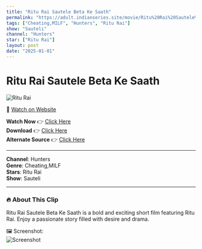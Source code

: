 ```yaml
---
title: "Ritu Rai Sautele Beta Ke Saath"
permalink: "https://adult.indianseries.site/movie/Ritu%20Rai%20Sautele%20Beta%20Ke%20Saath"
tags: ["Cheating,MILF", "Hunters", "Ritu Rai"]
show: "Sauteli"
channel: "Hunters"
star: ["Ritu Rai"]
layout: post
date: "2025-01-01"
---
```


# Ritu Rai Sautele Beta Ke Saath

![Ritu Rai](https://shorts.desisins.com/wp-content/uploads/2024/04/Sautele-Bete-Ke-Saath-Suateli-Hunters-DesiSins.com_.jpg)

🔗 [Watch on Website](https://adult.indianseries.site/movie/Ritu%20Rai%20Sautele%20Beta%20Ke%20Saath)

**Watch Now** 👉 [Click Here](https://adult.indianseries.site/movie/Ritu%20Rai%20Sautele%20Beta%20Ke%20Saath)  
**Download** 👉 [Click Here](https://adult.indianseries.site/movie/Ritu%20Rai%20Sautele%20Beta%20Ke%20Saath)  
**Alternate Source** 👉 [Click Here](https://adult.indianseries.site/movie/Ritu%20Rai%20Sautele%20Beta%20Ke%20Saath)

---

**Channel**: Hunters  
**Genre**: Cheating,MILF  
**Stars**: Ritu Rai  
**Show**: Sauteli

---

### 🔥 About This Clip

Ritu Rai Sautele Beta Ke Saath is a bold and exciting short film featuring Ritu Rai. Enjoy a passionate story filled with desire and drama.
 
🖼️ Screenshot:  
![Screenshot](https://shorts.desisins.com/wp-content/uploads/2024/04/Sautele-Bete-Ke-Saath-Suateli-Hunters-DesiSins.com_.jpg)
